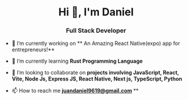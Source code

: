 <h1 align="center">Hi 👋, I'm Daniel</h1>
<h3 align="center">Full Stack Developer</h3>

- 🔭 I’m currently working on ** An Amazing React Native(expo) app for entrepreneurs!**

- 🌱 I’m currently learning **Rust Programming Language**

- 👯 I’m looking to collaborate on **projects involving JavaScript, React, Vite, Node Js, Express JS, React Native, Next js, TypeScript, Python**

- 📫 How to reach me **juandaniel9619@gmail.com**
**



<!---
jdaniel96/jdaniel96 is a ✨ special ✨ repository because its `README.md` (this file) appears on your GitHub profile.
You can click the Preview link to take a look at your changes.
--->
